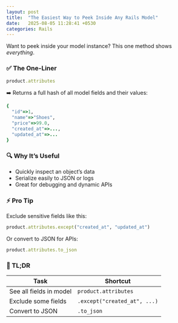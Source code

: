 ```yaml
---
layout: post
title:  "The Easiest Way to Peek Inside Any Rails Model"
date:   2025-08-05 11:28:41 +0530
categories: Rails
---
```


Want to peek inside your model instance?
This one method shows *everything*.

### ✅ The One-Liner

```ruby
product.attributes
````

➡️ Returns a full hash of all model fields and their values:

```ruby
{
  "id"=>1,
  "name"=>"Shoes",
  "price"=>99.0,
  "created_at"=>...,
  "updated_at"=>...
}
```

### 🔍 Why It’s Useful

* Quickly inspect an object’s data
* Serialize easily to JSON or logs
* Great for debugging and dynamic APIs

### ⚡ Pro Tip

Exclude sensitive fields like this:

```ruby
product.attributes.except("created_at", "updated_at")
```

Or convert to JSON for APIs:

```ruby
product.attributes.to_json
```

### 🧾 TL;DR

| Task                    | Shortcut                     |
| ----------------------- | ---------------------------- |
| See all fields in model | `product.attributes`         |
| Exclude some fields     | `.except("created_at", ...)` |
| Convert to JSON         | `.to_json`                   |


